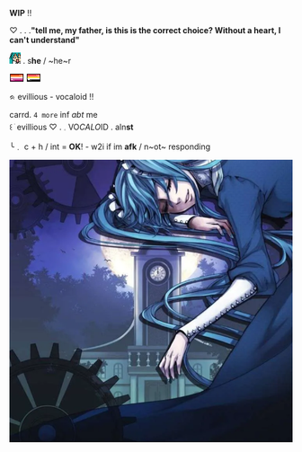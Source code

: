
**WIP** !!

 ♡   .   .   .**"tell me, my father, is this is the correct choice? Without a heart, I can't understand"**

 ![image alt](https://github.com/ellukaswife/ellukaswife/blob/88d6ec6a6b8d78d4a664e4fce5adedd53c1f17bf/mikutinyshockedpixel.png)  .   s**he**    /    ~he~r

 ![image alt](https://github.com/ellukaswife/ellukaswife/blob/044486f33c0d59c28f9712150c59f992b68feff8/lesbflaggpixel.png)
 ![image alt](https://github.com/ellukaswife/ellukaswife/blob/03bf3383fa7b90c57e763b53e284415c825a6e16/lithromanticflagpixel.png)       
 
  ᨑ  evillious  -  vocaloid  !!

 carrd. `4 more` inf *abt* me   
   ꒰ ׂ evillious  ♡     .      𓈒  VO*CALO*ID   .   aln**st**

  ╰﹒ c + h     /    int  =  __OK__!   -  w2i if im **afk** / n~ot~ responding  

![image alt](https://github.com/ellukaswife/ellukaswife/blob/484a99615048c03226a63c2bea98c3d4254e3cb2/Screenshot%202025-04-22%20214010.png)
